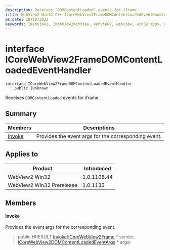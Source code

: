 ```yaml
---
description: Receives `DOMContentLoaded` events for iframe.
title: WebView2 Win32 C++ ICoreWebView2FrameDOMContentLoadedEventHandler
ms.date: 10/10/2022
keywords: IWebView2, IWebView2WebView, webview2, webview, win32 apps, win32, edge, ICoreWebView2, ICoreWebView2Controller, browser control, edge html, ICoreWebView2FrameDOMContentLoadedEventHandler
---
```


# interface ICoreWebView2FrameDOMContentLoadedEventHandler

```
interface ICoreWebView2FrameDOMContentLoadedEventHandler
  : public IUnknown
```

Receives `DOMContentLoaded` events for iframe.

## Summary

 Members                        | Descriptions
--------------------------------|---------------------------------------------
[Invoke](#invoke) | Provides the event args for the corresponding event.

## Applies to

Product                         | Introduced
--------------------------------|---------------------------------------------
WebView2 Win32            |    1.0.1108.44
WebView2 Win32 Prerelease |    1.0.1133

## Members

#### Invoke

Provides the event args for the corresponding event.

> public HRESULT [Invoke](#invoke)([ICoreWebView2Frame](icorewebview2frame.md) * sender, [ICoreWebView2DOMContentLoadedEventArgs](icorewebview2domcontentloadedeventargs.md) * args)


